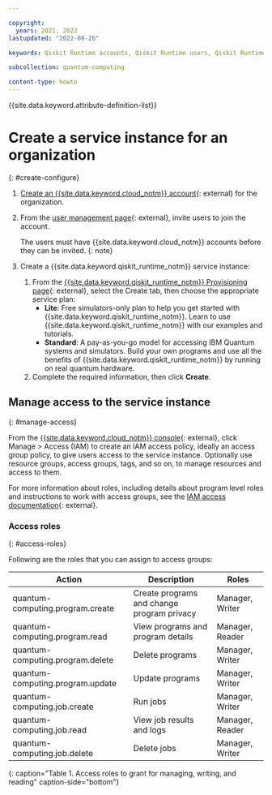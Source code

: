 ```yaml
---

copyright:
  years: 2021, 2022
lastupdated: "2022-08-26"

keywords: Qiskit Runtime accounts, Qiskit Runtime users, Qiskit Runtime administration

subcollection: quantum-computing

content-type: howto
---
```


{{site.data.keyword.attribute-definition-list}}


# Create a service instance for an organization
{: #create-configure}

1. [Create an {{site.data.keyword.cloud_notm}} account](https://cloud.ibm.com/registration){: external} for the organization.
2. From the [user management page](https://cloud.ibm.com/iam/overview){: external}, invite users to join the account.

   The users must have {{site.data.keyword.cloud_notm}} accounts before they can be invited.
   {: note}

3. Create a {{site.data.keyword.qiskit_runtime_notm}} service instance:
   1. From the [{{site.data.keyword.qiskit_runtime_notm}} Provisioning page](/catalog/services/quantum-computing){: external}, select the Create tab, then choose the appropriate service plan:
      - **Lite**: Free simulators-only plan to help you get started with {{site.data.keyword.qiskit_runtime_notm}}. Learn to use {{site.data.keyword.qiskit_runtime_notm}} with our examples and tutorials.
      - **Standard**: A pay-as-you-go model for accessing IBM Quantum systems and simulators. Build your own programs and use all the benefits of {{site.data.keyword.qiskit_runtime_notm}} by running on real quantum hardware.
   2. Complete the required information, then click **Create**.

## Manage access to the service instance
{: #manage-access}

From the [{{site.data.keyword.cloud_notm}} console](/iam/overview){: external}, click Manage > Access (IAM) to create an IAM access policy, ideally an access group policy, to give users access to the service instance. Optionally use resource groups, access groups, tags, and so on, to manage resources and access to them.

For more information about roles, including details about program level roles and instructions to work with access groups, see the [IAM access documentation](/docs/account?topic=account-userroles){: external}.

### Access roles
{: #access-roles}

Following are the roles that you can assign to access groups:

Action | Description | Roles
---|---|---
quantum-computing.program.create | Create programs and change program privacy | Manager, Writer
quantum-computing.program.read | View programs and program details | Manager, Reader
quantum-computing.program.delete | Delete programs | Manager, Writer
quantum-computing.program.update | Update programs | Manager, Writer
quantum-computing.job.create | Run jobs | Manager, Writer
quantum-computing.job.read | View job results and logs | Manager, Reader
quantum-computing.job.delete | Delete jobs | Manager, Writer
{: caption="Table 1. Access roles to grant for managing, writing, and reading" caption-side="bottom"}
